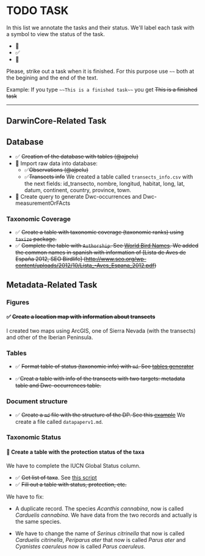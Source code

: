 # TODO TASK 

In this list we annotate the tasks and their status. We'll label each task with a symbol to view the status of the task. 

* :red_circle: 
* :white_check_mark:
* :large_orange_diamond:

Please, strike out a task when it is finished. For this purpose use `~~` both at the begining and the end of the text. 

Example: If you type `~~This is a finished task~~` you get ~~This is a finished task~~

--- 

## DarwinCore-Related Task 
## Database   
* :white_check_mark: ~~Creation of the database with tables (@ajpelu)~~
* :large_orange_diamond: Import raw data into database:
  * :white_check_mark:~~Observations (@ajpelu)~~
  * :white_check_mark:~~Transects info~~ We created a table called `transects_info.csv` with the next fields: id_transecto, nombre, longitud, habitat, long, lat, datum, continent, country, province, town.   
* :red_circle: Create query to generate Dwc-occurrences and Dwc-measurementOrFActs

### Taxonomic Coverage 
* :white_check_mark: ~~Create a table with taxonomic coverage (taxonomic ranks) using `taxize` package.~~ 
* :white_check_mark: ~~Complete the table with `Authorship`. See [World Bird Names](http://www.worldbirdnames.org). We added the common names in spanish with information of [Lista de Aves de España 2012, SEO Birdlife] (http://www.seo.org/wp-content/uploads/2012/10/Lista_-Aves_Espana_2012.pdf)~~


## Metadata-Related Task
### Figures 
#### :white_check_mark: ~~Create a location map with information about transects~~ 
I created two maps using ArcGIS, one of Sierra Nevada (with the transects) and other of the Iberian Peninsula. 

### Tables 

* :white_check_mark: ~~Format table of status (taxonomic info) with `md`. See [tables generator](http://www.tablesgenerator.com/markdown_tables)~~

* :white_check_mark:~~Creat a table with info of the transects with two targets: metadata table and Dwc-occurrences table.~~

### Document structure 
* :white_check_mark: ~~Create a `md` file with the structure of the DP. See this [example](https://github.com/peterdesmet/vascan-data-paper/blob/master/paper.md)~~ 
We create a file called `datapaperv1.md`.

### Taxonomic Status
#### :large_orange_diamond: Create a table with the protection status of the taxa
We have to complete the IUCN Global Status column.
* :white_check_mark: ~~Get list of taxa~~. See [this script](https://github.com/ajpelu/dp_dispersantes/blob/master/script/get_taxalist.md)
* :white_check_mark: ~~Fill out a table with status, protection, etc.~~ 

We have to fix:
* A duplicate record. The species *Acanthis cannabina*, now is called *Carduelis cannabina*. We have data from the two records and actually is the same species.

* We have to change the name of *Serinus citrinella* that now is called *Carduelis citrinella*, *Periparus ater* that now is called *Parus ater* and *Cyanistes caeruleus* now is called *Parus caeruleus*.


